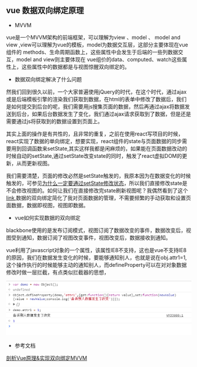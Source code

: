 ## vue 数据双向绑定原理

- MVVM

vue是一个MVVM架构的前端框架，可以理解为view 、model 、 model and view ,view可以理解为vue的模板，model为数据交互层，这部分主要体现在vue组件的 methods、生命周期函数上，这些属性中会发生于后端的一些列数据交互，model and view则主要体现在 vue组价的data、computed、watch这些属性上，这些属性中的数据都是与视图惊醒双向绑定的。

- 数据双向绑定解决了什么问题

然我们回到很久以前，一个大家普遍使用jQuery的时代，在这个时代，通过ajax或是后端模板引擎的渲染我们获取到数据，在html的表单中修改了数据后，我们是如何提交到后台的呢，我们需要用js搜集页面的数据，然后再通过ajax将数据发送到后台，如果后台数据发生了变化，我们通过ajax请求获取到了数据，但是还是需要通过js将获取到的数据设置到页面上。

其实上面的操作是有共性的，且非常的重复，之前在使用react写项目的时候，react实现了数据的单向绑定，想要实现，react组件的state与页面数据的同步需要用到回调函数来setState,其实这样我都是闲麻烦的，如果能在页面数据改动的时候自动的setState,通过setState改变state的同时，触发了react虚拟DOM的更新，从而更新视图。

我们需要清楚，页面的修改必然是setState触发的，我原本因为在数据变化的时候触发的，可参见[为什么一定要通过setState修改状态](https://segmentfault.com/q/1010000009073986)，所以我们直接修改state是不会修改视图的。如何让我们在直接修改完state刷新视图呢？我偶然看到了这个[link](https://github.com/lhang/blog/issues/3),数据的双向绑定简化了我对页面数据的管理，不需要频繁的手动获取和设置页面数据，数据即视图，视图即数据。

- vue如何实现数据的双向绑定

blackbone使用的是发布订阅模式，视图订阅了数据改变的事件，数据改变后，视图受到通知，数据订阅了视图改变事件，视图改变后，数据接收到通知。

vue利用了javascript对象的一个属性，该属性IE8不支持，这也是vue不支持IE8的原因，我们在数据发生变化的时候，要能够通知别人，也就是说在obj.attr1=1,这个操作执行的时候能够主动的通知别人，而defineProperty可以在对对象数据修改时做一层拦截，有点类似拦截器的思想，

![](/img/VUE/define.png)

- 参考文档

[剖析Vue原理&实现双向绑定MVVM](https://segmentfault.com/a/1190000006599500)

